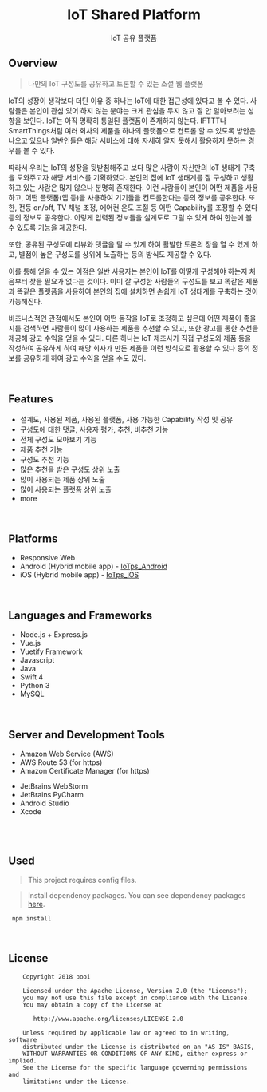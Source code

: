 <h1 align=center>IoT Shared Platform</h1>
<p align=center>IoT 공유 플랫폼</p>



## Overview
>나만의 IoT 구성도를 공유하고 토론할 수 있는 소셜 웹 플랫폼

IoT의 성장이 생각보다 더딘 이유 중 하나는 IoT에 대한 접근성에 있다고 볼 수 있다. 사람들은 본인이 관심 있어 하지 않는 분야는 크게 관심을 두지 않고 잘 안 알아보려는 성향을 보인다. IoT는 아직 명확히 통일된 플랫폼이 존재하지 않는다. IFTTT나 SmartThings처럼 여러 회사의 제품을 하나의 플랫폼으로 컨트롤 할 수 있도록 방안은 나오고 있으나 일반인들은 해당 서비스에 대해 자세히 알지 못해서 활용하지 못하는 경우를 볼 수 있다.

따라서 우리는 IoT의 성장을 뒷받침해주고 보다 많은 사람이 자신만의 IoT 생태계 구축을 도와주고자 해당 서비스를 기획하였다. 본인의 집에 IoT 생태계를 잘 구성하고 생활하고 있는 사람은 많지 않으나 분명히 존재한다. 이런 사람들이 본인이 어떤 제품을 사용하고, 어떤 플랫폼(앱 등)을 사용하여 기기들을 컨트롤한다는 등의 정보를 공유한다. 또한, 전등 on/off, TV 채널 조정, 에어컨 온도 조절 등 어떤 Capability를 조정할 수 있다 등의 정보도 공유한다. 이렇게 입력된 정보들을 설계도로 그릴 수 있게 하여 한눈에 볼 수 있도록 기능을 제공한다.

또한, 공유된 구성도에 리뷰와 댓글을 달 수 있게 하여 활발한 토론의 장을 열 수 있게 하고, 별점이 높은 구성도를 상위에 노출하는 등의 방식도 제공할 수 있다.

이를 통해 얻을 수 있는 이점은 일반 사용자는 본인이 IoT를 어떻게 구성해야 하는지 처음부터 찾을 필요가 없다는 것이다. 이미 잘 구성한 사람들의 구성도를 보고 똑같은 제품과 똑같은 플랫폼을 사용하여 본인의 집에 설치하면 손쉽게 IoT 생태계를 구축하는 것이 가능해진다.

비즈니스적인 관점에서도 본인이 어떤 동작을 IoT로 조정하고 싶은데 어떤 제품이 좋을지를 검색하면 사람들이 많이 사용하는 제품을 추천할 수 있고, 또한 광고를 통한 추천을 제공해 광고 수익을 얻을 수 있다. 다른 하나는 IoT 제조사가 직접 구성도와 제품 등을 작성하여 공유하게 하여 해당 회사가 만든 제품을 이런 방식으로 활용할 수 있다 등의 정보를 공유하게 하여 광고 수익을 얻을 수도 있다.

<br>

## Features
<ul>
  <li>설계도, 사용된 제품, 사용된 플랫폼, 사용 가능한 Capability 작성 및 공유</li>
  <li>구성도에 대한 댓글, 사용자 평가, 추천, 비추천 기능</li>
  <li>전체 구성도 모아보기 기능</li>
  <li>제품 추천 기능</li>
  <li>구성도 추천 기능</li>
  <li>많은 추천을 받은 구성도 상위 노출</li>
  <li>많이 사용되는 제품 상위 노출</li>
  <li>많이 사용되는 플랫폼 상위 노출</li>
  <li>more</li>
</ul>

<br>

## Platforms
<ul>
  <li>Responsive Web</li>
  <li>Android (Hybrid mobile app) - <a href='https://github.com/pooi/IoTips_Android'>IoTps_Android</a></li>
  <li>iOS (Hybrid mobile app) - <a href='https://github.com/pooi/IoTips_iOS'>IoTps_iOS</a></li>
</ul>

<br>

## Languages and Frameworks
<ul>
  <li>Node.js + Express.js</li>
  <li>Vue.js</li>
  <li>Vuetify Framework</li>
  <li>Javascript</li>
  <li>Java</li>
  <li>Swift 4</li>
  <li>Python 3</li>
  <li>MySQL</li>
</ul>

<br>

## Server and Development Tools
<ul>
  <li>Amazon Web Service (AWS)</li>
  <li>AWS Route 53 (for https)</li>
  <li>Amazon Certificate Manager (for https)</li>
</ul>
<ul>
  <li>JetBrains WebStorm</li>
  <li>JetBrains PyCharm</li>
  <li>Android Studio</li>
  <li>Xcode</li>
</ul>

<br>


<br>

## Used
> This project requires config files.

> Install dependency packages. You can see dependency packages <a href="https://github.com/pooi/IoTSharedPlatform/blob/master/package.json">here</a>.
```
 npm install
```


<br>

## License
```
    Copyright 2018 pooi

    Licensed under the Apache License, Version 2.0 (the "License");
    you may not use this file except in compliance with the License.
    You may obtain a copy of the License at

       http://www.apache.org/licenses/LICENSE-2.0

    Unless required by applicable law or agreed to in writing, software
    distributed under the License is distributed on an "AS IS" BASIS,
    WITHOUT WARRANTIES OR CONDITIONS OF ANY KIND, either express or implied.
    See the License for the specific language governing permissions and
    limitations under the License.
```